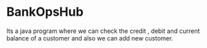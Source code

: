 # BankOpsHub
Its a java program  where we can check the credit , debit and current balance of a customer and also we can add new customer.
